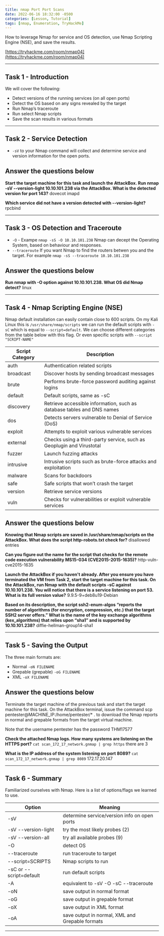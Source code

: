 ```yaml
---
title: nmap Port Port Scans
date: 2022-06-16 18:32:00 -0500
categories: [Lesson, Tutorial]
tags: [nmap, Enumeration, TryHackMe]
---
```


How to leverage Nmap for service and OS detection, use Nmap Scripting Engine (NSE), and save the results.

[https://tryhackme.com/room/nmap04](https://tryhackme.com/room/nmap04)

* * *

## Task 1 - Introduction

We will cover the following:

  - Detect versions of the running services (on all open ports)
  - Detect the OS based on any signs revealed by the target
  - Run Nmap’s traceroute
  - Run select Nmap scripts
  - Save the scan results in various formats

* * * 

## Task 2 - Service Detection

- ``-sV`` to your Nmap command will collect and determine service and version information for the open ports.

## Answer the questions below

**Start the target machine for this task and launch the AttackBox. Run nmap -sV --version-light 10.10.101.238 via the AttackBox. What is the detected version for port 143?** dovecot imapd

**Which service did not have a version detected with --version-light?** rpcbind

* * * 

## Task 3 - OS Detection and Traceroute 

- ``-O`` - Exampe ``nmap -sS -O 10.10.101.238`` Nmap can decept the Operating System, based on behaviour and responses.
- ``--traceroute`` If you want Nmap to find the routers betwen you and the target. For example ``nmap -sS --traceroute 10.10.101.238``

## Answer the questions below

**Run nmap with -O option against 10.10.101.238. What OS did Nmap detect?** linux
 
* * * 

## Task 4 - Nmap Scripting Engine (NSE) 

Nmap default installation can easily contain close to 600 scripts. On my Kali Linux this is ``/usr/share/nmap/scripts`` we can run the default scripts with ``-sC`` which is equal to ``--script=default``. We can choose different categories from the table below with this flag. Or even specific scripts with ``--script "SCRIPT-NAME"``

| Script Category | Description |
|-----------------|-------------|
| auth | Authentication related scripts |
| broadcast | Discover hosts by sending broadcast messages |
| brute | Performs brute-force password auditing against logins |
| default | Default scripts, same as -sC |
| discovery | Retrieve accessible information, such as database tables and DNS names |
| dos | Detects servers vulnerable to Denial of Service (DoS) |
| exploit | Attempts to exploit various vulnerable services |
| external | Checks using a third-party service, such as Geoplugin and Virustotal |
| fuzzer | Launch fuzzing attacks |
| intrusive | Intrusive scripts such as brute-force attacks and exploitation |
| malware | Scans for backdoors |
| safe | Safe scripts that won’t crash the target |
| version | Retrieve service versions |
| vuln | Checks for vulnerabilities or exploit vulnerable services |

## Answer the questions below

**Knowing that Nmap scripts are saved in /usr/share/nmap/scripts on the AttackBox. What does the script http-robots.txt check for?** disallowed entries

**Can you figure out the name for the script that checks for the remote code execution vulnerability MS15-034 (CVE2015-2015-1635)?** http-vuln-cve2015-1635

**Launch the AttackBox if you haven't already. After you ensure you have terminated the VM from Task 2, start the target machine for this task. On the AttackBox, run Nmap with the default scripts -sC against 10.10.101.238. You will notice that there is a service listening on port 53. What is its full version value?** 9.9.5-9+deb8u19-Debian

**Based on its description, the script ssh2-enum-algos “reports the number of algorithms (for encryption, compression, etc.) that the target SSH2 server offers.” What is the name of the key exchange algorithms (kex_algorithms) that relies upon “sha1” and is supported by 10.10.101.238?** diffie-hellman-group14-sha1

* * *

## Task 5 - Saving the Output 

 The three main formats are:

  - Normal ``-oN FILENAME``
  - Grepable (grepable) ``-oG FILENAME``
  - XML ``-oX FILENAME``

## Answer the questions below

Terminate the target machine of the previous task and start the target machine for this task. On the AttackBox terminal, issue the command scp pentester@MACHINE_IP:/home/pentester/* . to download the Nmap reports in normal and grepable formats from the target virtual machine.

Note that the username pentester has the password THM17577

**Check the attached Nmap logs. How many systems are listening on the HTTPS port?** ``cat scan_172_17_network.gnmap | grep https`` there are 3

**What is the IP address of the system listening on port 8089?** ``cat scan_172_17_network.gnmap | grep 8089`` 172.17.20.147

* * * 

## Task 6 - Summary

Familiarized ourselves with Nmap. Here is a list of options/flags we learned to use.

| Option | Meaning |
|--------|---------|
| -sV | determine service/version info on open ports |
| -sV --version-light | try the most likely probes (2) |
| -sV --version-all | try all available probes (9) |
| -O | detect OS |
| --traceroute | run traceroute to target |
| --script=SCRIPTS | Nmap scripts to run |
| -sC or --script=default | run default scripts |
| -A | equivalent to -sV -O -sC --traceroute |
| -oN | save output in normal format |
| -oG | save output in grepable format |
| -oX | save output in XML format |
| -oA | save output in normal, XML and Grepable formats |

* * * 